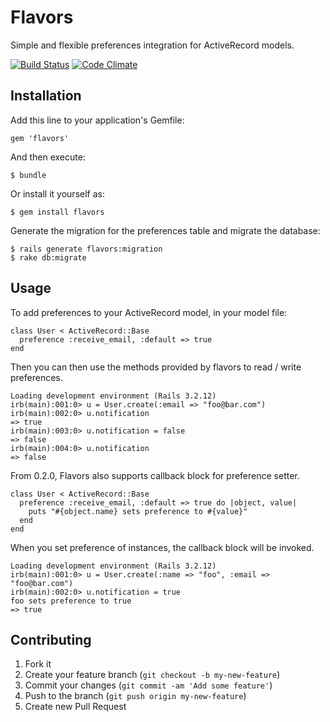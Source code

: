 # Flavors

Simple and flexible preferences integration for ActiveRecord models.

[![Build Status](https://secure.travis-ci.org/polydice/flavors.png)](http://travis-ci.org/polydice/flavors)
[![Code Climate](https://codeclimate.com/github/polydice/flavors.png)](https://codeclimate.com/github/polydice/flavors)

## Installation

Add this line to your application's Gemfile:

    gem 'flavors'

And then execute:

    $ bundle

Or install it yourself as:

    $ gem install flavors

Generate the migration for the preferences table and migrate the database:

    $ rails generate flavors:migration
    $ rake db:migrate

## Usage

To add preferences to your ActiveRecord model, in your model file:

```
class User < ActiveRecord::Base
  preference :receive_email, :default => true
end
```

Then you can then use the methods provided by flavors to read / write preferences.

```
Loading development environment (Rails 3.2.12)
irb(main):001:0> u = User.create(:email => "foo@bar.com")
irb(main):002:0> u.notification
=> true
irb(main):003:0> u.notification = false
=> false
irb(main):004:0> u.notification
=> false
```

From 0.2.0, Flavors also supports callback block for preference setter.

```
class User < ActiveRecord::Base
  preference :receive_email, :default => true do |object, value|
    puts "#{object.name} sets preference to #{value}"
  end
end
```

When you set preference of instances, the callback block will be invoked.

```
Loading development environment (Rails 3.2.12)
irb(main):001:0> u = User.create(:name => "foo", :email => "foo@bar.com")
irb(main):002:0> u.notification = true
foo sets preference to true
=> true
```

## Contributing

1. Fork it
2. Create your feature branch (`git checkout -b my-new-feature`)
3. Commit your changes (`git commit -am 'Add some feature'`)
4. Push to the branch (`git push origin my-new-feature`)
5. Create new Pull Request
